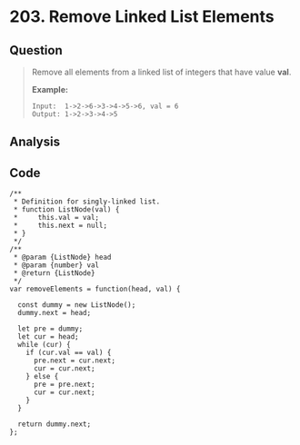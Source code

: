# 203. Remove Linked List Elements

## Question

> Remove all elements from a linked list of integers that have value **val**.
>
> **Example:**
>
> ```text
> Input:  1->2->6->3->4->5->6, val = 6
> Output: 1->2->3->4->5
> ```

## Analysis

## Code

```text
/**
 * Definition for singly-linked list.
 * function ListNode(val) {
 *     this.val = val;
 *     this.next = null;
 * }
 */
/**
 * @param {ListNode} head
 * @param {number} val
 * @return {ListNode}
 */
var removeElements = function(head, val) {
  
  const dummy = new ListNode();
  dummy.next = head;
  
  let pre = dummy;
  let cur = head;
  while (cur) {
    if (cur.val == val) {
      pre.next = cur.next;
      cur = cur.next;
    } else {
      pre = pre.next;
      cur = cur.next;
    }
  }
  
  return dummy.next;
};
```

